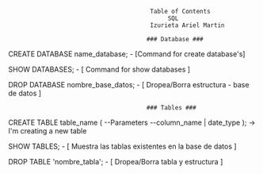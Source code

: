                                            Table of Contents
                                                 SQL
                                            Izurieta Ariel Martin

                                           ### Database ###
CREATE DATABASE name_database; - [Command for create database's]

SHOW DATABASES; - [ Command for show databases ]

DROP DATABASE nombre_base_datos; - [ Dropea/Borra estructura - base de datos ]


                                           ### Tables ###
CREATE TABLE table_name ( --Parameters --column_name | date_type ); -> I'm creating a new table

SHOW TABLES; - [ Muestra las tablas existentes en la base de datos ]

DROP TABLE 'nombre_tabla'; - [ Dropea/Borra tabla y estructura ]